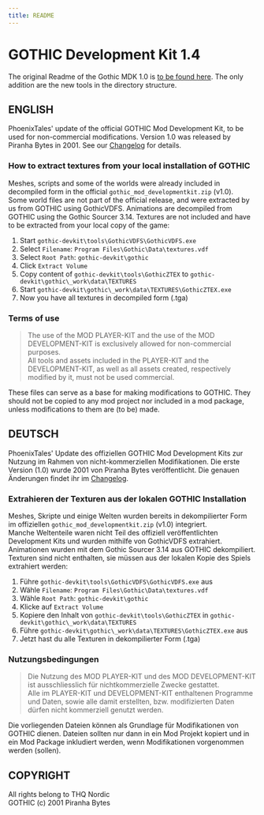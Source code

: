 ```yaml
---
title: README
---
```


# GOTHIC Development Kit 1.4
    
The original Readme of the Gothic MDK 1.0 is [to be found here](/docs/Readme.txt). The only addition are the new tools in the directory structure.

## ENGLISH  
  
PhoenixTales' update of the official GOTHIC Mod Development Kit, to be used for non-commercial modifications. Version 1.0 was released by Piranha Bytes in 2001. See our [Changelog](https://github.com/PhoenixTales/gothic-devkit/blob/main/Changelog.txt) for details.  

### How to extract textures from your local installation of GOTHIC
Meshes, scripts and some of the worlds were already included in decompiled form in the official `gothic_mod_developmentkit.zip` (v1.0).  
Some world files are not part of the official release, and were extracted by us from GOTHIC using GothicVDFS.
Animations are decompiled from GOTHIC using the Gothic Sourcer 3.14.
Textures are not included and have to be extracted from your local copy of the game:
1. Start `gothic-devkit\tools\GothicVDFS\GothicVDFS.exe`
2. Select `Filename`: `Program Files\Gothic\Data\textures.vdf`
3. Select `Root Path`: `gothic-devkit\gothic`
4. Click `Extract Volume`
5. Copy content of `gothic-devkit\tools\GothicZTEX` to `gothic-devkit\gothic\_work\data\TEXTURES`
6. Start `gothic-devkit\gothic\_work\data\TEXTURES\GothicZTEX.exe`
7. Now you have all textures in decompiled form (.tga)

### Terms of use  
> The use of the MOD PLAYER-KIT and the use of the MOD DEVELOPMENT-KIT is exclusively allowed for non-commercial purposes.  
> All tools and assets included in the PLAYER-KIT and the DEVELOPMENT-KIT, as well as all assets created, respectively modified by it, must not be used commercial.
  
These files can serve as a base for making modifications to GOTHIC. They should not be copied to any mod project nor included in a mod package, unless modifications to them are (to be) made.  
  
  
## DEUTSCH  
  
PhoenixTales' Update des offiziellen GOTHIC Mod Development Kits zur Nutzung im Rahmen von nicht-kommerziellen Modifikationen. Die erste Version (1.0) wurde 2001 von Piranha Bytes veröffentlicht. Die genauen Änderungen findet ihr im [Changelog](https://github.com/PhoenixTales/gothic-devkit/blob/main/Changelog.txt).  

### Extrahieren der Texturen aus der lokalen GOTHIC Installation
Meshes, Skripte und einige Welten wurden bereits in dekompilierter Form im offiziellen `gothic_mod_developmentkit.zip` (v1.0) integriert.  
Manche Weltenteile waren nicht Teil des offiziell veröffentlichten Development Kits und wurden mithilfe von GothicVDFS extrahiert.
Animationen wurden mit dem Gothic Sourcer 3.14 aus GOTHIC dekompiliert.
Texturen sind nicht enthalten, sie müssen aus der lokalen Kopie des Spiels extrahiert werden:
1. Führe `gothic-devkit\tools\GothicVDFS\GothicVDFS.exe` aus
2. Wähle `Filename`: `Program Files\Gothic\Data\textures.vdf`
3. Wähle `Root Path`: `gothic-devkit\gothic`
4. Klicke auf `Extract Volume`
5. Kopiere den Inhalt von `gothic-devkit\tools\GothicZTEX` in `gothic-devkit\gothic\_work\data\TEXTURES`
6. Führe `gothic-devkit\gothic\_work\data\TEXTURES\GothicZTEX.exe` aus
7. Jetzt hast du alle Texturen in dekompilierter Form (.tga)
  
### Nutzungsbedingungen  
> Die Nutzung des MOD PLAYER-KIT und des MOD DEVELOPMENT-KIT ist ausschliesslich für nichtkommerzielle Zwecke gestattet.  
> Alle im PLAYER-KIT und DEVELOPMENT-KIT enthaltenen Programme und Daten, sowie alle damit erstellten, bzw. modifizierten Daten dürfen nicht kommerziell genutzt werden.  
  
Die vorliegenden Dateien können als Grundlage für Modifikationen von GOTHIC dienen. Dateien sollten nur dann in ein Mod Projekt kopiert und in ein Mod Package inkludiert werden, wenn Modifikationen vorgenommen werden (sollen).  

  
## COPYRIGHT  
  
All rights belong to THQ Nordic  
GOTHIC (c) 2001 Piranha Bytes  
